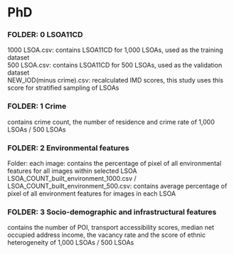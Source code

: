 # PhD
### FOLDER: 0 LSOA11CD
1000 LSOA.csv: contains LSOA11CD for 1,000 LSOAs, used as the training dataset   
500 LSOA.csv: contains LSOA11CD for 500 LSOAs, used as the validation dataset  
NEW_IOD(minus crime).csv: recalculated IMD scores, this study uses this score for stratified sampling of LSOAs  

### FOLDER: 1 Crime
contains crime count, the number of residence and crime rate of 1,000 LSOAs / 500 LSOAs  

### FOLDER: 2 Environmental features
Folder: each image: contains the percentage of pixel of all environmental features for all images within selected LSOA  
LSOA_COUNT_built_environment_1000.csv / LSOA_COUNT_built_environment_500.csv: contains average percentage of pixel of all environment features for images in each LSOA

### FOLDER: 3 Socio-demographic and infrastructural features
contains the number of POI, transport accessibility scores, median net occupied address income, the vacancy rate and the score of ethnic heterogeneity of 1,000 LSOAs / 500 LSOAs
